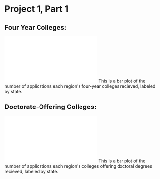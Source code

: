 # Project 1, Part 1

## Four Year Colleges: 

![ok](newfour.pdf)
This is a bar plot of the number of applications each region's four-year colleges recieved, labeled by state.


## Doctorate-Offering Colleges:

![](newdocs.pdf)
This is a bar plot of the number of applications each region's colleges offering doctoral degrees recieved, labeled by state.
